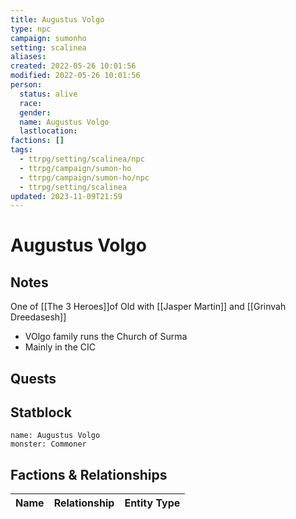 ```yaml
---
title: Augustus Volgo
type: npc
campaign: sumonho
setting: scalinea
aliases: 
created: 2022-05-26 10:01:56
modified: 2022-05-26 10:01:56
person:
  status: alive
  race: 
  gender: 
  name: Augustus Volgo
  lastlocation: 
factions: []
tags:
  - ttrpg/setting/scalinea/npc
  - ttrpg/campaign/sumon-ho
  - ttrpg/campaign/sumon-ho/npc
  - ttrpg/setting/scalinea
updated: 2023-11-09T21:59
---
```


# Augustus Volgo

## Notes

One of [[The 3 Heroes]]of Old with [[Jasper Martin]] and [[Grinvah Dreedasesh]]

- VOlgo family runs the Church of Surma
- Mainly in the CIC

## Quests




## Statblock

```statblock
name: Augustus Volgo
monster: Commoner
```


## Factions & Relationships
| Name | Relationship | Entity Type |
| ---- |:------------:| ----------- |
